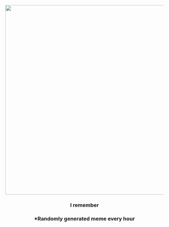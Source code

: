 <p align="center">
        <img src="https://i.redd.it/ug6ukfaxdux91.gif" width="600" height="600">
        </p>
        <h3 align="center">I remember</h3>
        <h3 align="center">*Randomly generated meme every hour</h3>
    
